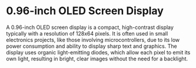 # 0.96-inch OLED Screen Display

A 0.96-inch OLED screen display is a compact, high-contrast display typically with a resolution of 128x64 pixels. 
It is often used in small electronics projects, like those involving microcontrollers, due to its low power 
consumption and ability to display sharp text and graphics. The display uses organic light-emitting diodes, which 
allow each pixel to emit its own light, resulting in bright, clear images without the need for a backlight.
